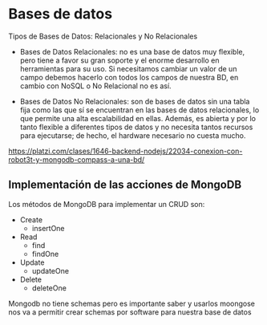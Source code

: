 # Bases de datos

Tipos de Bases de Datos: Relacionales y No Relacionales
* Bases de Datos Relacionales: no es una base de datos muy flexible, pero tiene a favor su gran soporte y el enorme desarrollo en herramientas para su uso. Si necesitamos cambiar un valor de un campo debemos hacerlo con todos los campos de nuestra BD, en cambio con NoSQL o No Relacional no es así.

* Bases de Datos No Relacionales: son de bases de datos sin una tabla fija como las que sí se encuentran en las bases de datos relacionales, lo que permite una alta escalabilidad en ellas. Además, es abierta y por lo tanto flexible a diferentes tipos de datos y no necesita tantos recursos para ejecutarse; de hecho, el hardware necesario no cuesta mucho.

https://platzi.com/clases/1646-backend-nodejs/22034-conexion-con-robot3t-y-mongodb-compass-a-una-bd/

## Implementación de las acciones de MongoDB
Los métodos de MongoDB para implementar un CRUD son:

* Create
    * insertOne
* Read
    * find
    * findOne
* Update
    * updateOne
* Delete
    * deleteOne

Mongodb no tiene schemas pero es importante saber y usarlos
moongose nos va a permitir crear schemas por software para nuestra base de datos